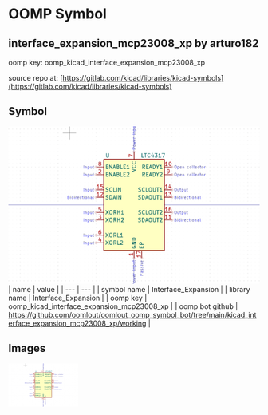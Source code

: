 # OOMP Symbol  
## interface_expansion_mcp23008_xp  by arturo182  
  
oomp key: oomp_kicad_interface_expansion_mcp23008_xp  
  
source repo at: [https://gitlab.com/kicad/libraries/kicad-symbols](https://gitlab.com/kicad/libraries/kicad-symbols)  
## Symbol  
  
[![working.png](working_600.png)](working.png)  
| name | value | 
| --- | --- | 
| symbol name | Interface_Expansion | 
| library name | Interface_Expansion | 
| oomp key | oomp_kicad_interface_expansion_mcp23008_xp | 
| oomp bot github | https://github.com/oomlout/oomlout_oomp_symbol_bot/tree/main/kicad_interface_expansion_mcp23008_xp/working | 
## Images  
  
[![working.png](working_140.png)](working.png)  
